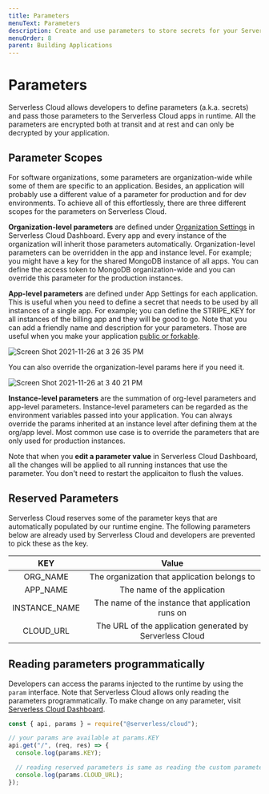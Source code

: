 ```yaml
---
title: Parameters
menuText: Parameters
description: Create and use parameters to store secrets for your Serverless Cloud application.
menuOrder: 8
parent: Building Applications
---
```


# Parameters

Serverless Cloud allows developers to define parameters (a.k.a. secrets) and pass those parameters to the Serverless Cloud apps in runtime. All the parameters are encrypted both at transit and at rest and can only be decrypted by your application.

## Parameter Scopes

For software organizations, some parameters are organization-wide while some of them are specific to an application. Besides, an application will probably use a different value of a parameter for production and for dev environments. To achieve all of this effortlessly, there are three different scopes for the parameters on Serverless Cloud.

**Organization-level parameters** are defined under [Organization Settings](https://www.serverless.com/cloud/docs/dashboard/managing-org-settings#managing-parameters) in Serverless Cloud Dashboard. Every app and every instance of the organization will inherit those parameters automatically. Organization-level parameters can be overridden in the app and instance level. For example; you might have a key for the shared MongoDB instance of all apps. You can define the access token to MongoDB organization-wide and you can override this parameter for the production instances.

**App-level parameters** are defined under App Settings for each application. This is useful when you need to define a secret that needs to be used by all instances of a single app. For example; you can define the STRIPE_KEY for all instances of the billing app and they will be good to go. Note that you can add a friendly name and description for your parameters. Those are useful when you make your application [public or forkable](https://www.serverless.com/cloud/docs/public-apps).

![Screen Shot 2021-11-26 at 3 26 35 PM](https://user-images.githubusercontent.com/85096820/143673763-7b456f88-ab68-48f2-b65d-9e641b56fc84.png)

You can also override the organization-level params here if you need it.

![Screen Shot 2021-11-26 at 3 40 21 PM](https://user-images.githubusercontent.com/85096820/143673801-59fb0eb1-085c-4cee-b83a-f31b099bedf2.png)

**Instance-level parameters** are the summation of org-level parameters and app-level parameters. Instance-level parameters can be regarded as the environment variables passed into your application. You can always override the params inherited at an instance level after defining them at the org/app level. Most common use case is to override the parameters that are only used for production instances.

Note that when you **edit a parameter value** in Serverless Cloud Dashboard, all the changes will be applied to all running instances that use the parameter. You don't need to restart the applicaiton to flush the values.

## Reserved Parameters

Serverless Cloud reserves some of the parameter keys that are automatically populated by our runtime engine. The following parameters below are already used by Serverless Cloud and developers are prevented to pick these as the key.

|      KEY      |                          Value                           |
| :-----------: | :------------------------------------------------------: |
|   ORG_NAME    |       The organization that application belongs to       |
|   APP_NAME    |               The name of the application                |
| INSTANCE_NAME |    The name of the instance that application runs on     |
|   CLOUD_URL   | The URL of the application generated by Serverless Cloud |

## Reading parameters programmatically

Developers can access the params injected to the runtime by using the `param` interface. Note that Serverless Cloud allows only reading the parameters programmatically. To make change on any parameter, visit [Serverless Cloud Dashboard](https://cloud.serverless.com).

```js
const { api, params } = require("@serverless/cloud");

// your params are available at params.KEY
api.get("/", (req, res) => {
  console.log(params.KEY);

  // reading reserved parameters is same as reading the custom parameters
  console.log(params.CLOUD_URL);
});
```
